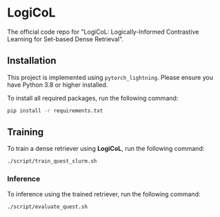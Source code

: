 # LogiCoL

The official code repo for "LogiCoL: Logically-Informed Contrastive Learning for Set-based Dense Retrieval".

## Installation

This project is implemented using `pytorch_lightning`. Please ensure you have Python 3.8 or higher installed.

To install all required packages, run the following command:

```bash
pip install -r requirements.txt
```

## Training

To train a dense retriever using **LogiCoL**, run the following command:
```bash
./script/train_quest_slurm.sh
```

### Inference
To inference using the trained retriever, run the following command:
```bash
./script/evaluate_quest.sh
```
